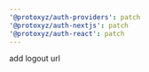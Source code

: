 ```yaml
---
'@protoxyz/auth-providers': patch
'@protoxyz/auth-nextjs': patch
'@protoxyz/auth-react': patch
---
```


add logout url
